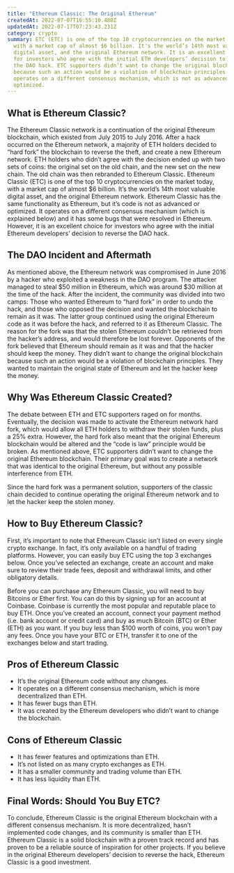 ```yaml
---
title: "Ethereum Classic: The Original Ethereum"
createdAt: 2022-07-07T16:55:10.480Z
updatedAt: 2022-07-17T07:23:43.231Z
category: crypto
summary: ETC (ETC) is one of the top 10 cryptocurrencies on the market today,
  with a market cap of almost $6 billion. It's the world’s 14th most valuable
  digital asset, and the original Ethereum network. It is an excellent choice
  for investors who agree with the initial ETH developers’ decision to reverse
  the DAO hack. ETC supporters didn’t want to change the original blockchain
  because such an action would be a violation of blockchain principles. It
  operates on a different consensus mechanism, which is not as advanced or
  optimized.
---
```


## What is Ethereum Classic?

The Ethereum Classic network is a continuation of the original Ethereum blockchain, which existed from July 2015 to July 2016. After a hack occurred on the Ethereum network, a majority of ETH holders decided to “hard fork” the blockchain to reverse the theft, and create a new Ethereum network. ETH holders who didn’t agree with the decision ended up with two sets of coins: the original set on the old chain, and the new set on the new chain. The old chain was then rebranded to Ethereum Classic. Ethereum Classic (ETC) is one of the top 10 cryptocurrencies on the market today, with a market cap of almost $6 billion. It’s the world’s 14th most valuable digital asset, and the original Ethereum network.
Ethereum Classic has the same functionality as Ethereum, but it’s code is not as advanced or optimized. It operates on a different consensus mechanism (which is explained below) and it has some bugs that were resolved in Ethereum. However, it is an excellent choice for investors who agree with the initial Ethereum developers’ decision to reverse the DAO hack.

## The DAO Incident and Aftermath

As mentioned above, the Ethereum network was compromised in June 2016 by a hacker who exploited a weakness in the DAO program. The attacker managed to steal $50 million in Ethereum, which was around $30 million at the time of the hack. After the incident, the community was divided into two camps: Those who wanted Ethereum to “hard fork” in order to undo the hack, and those who opposed the decision and wanted the blockchain to remain as it was. The latter group continued using the original Ethereum code as it was before the hack, and referred to it as Ethereum Classic.
The reason for the fork was that the stolen Ethereum couldn’t be retrieved from the hacker’s address, and would therefore be lost forever. Opponents of the fork believed that Ethereum should remain as it was and that the hacker should keep the money. They didn’t want to change the original blockchain because such an action would be a violation of blockchain principles. They wanted to maintain the original state of Ethereum and let the hacker keep the money.

## Why Was Ethereum Classic Created?

The debate between ETH and ETC supporters raged on for months. Eventually, the decision was made to activate the Ethereum network hard fork, which would allow all ETH holders to withdraw their stolen funds, plus a 25% extra. However, the hard fork also meant that the original Ethereum blockchain would be altered and the “code is law” principle would be broken. As mentioned above, ETC supporters didn’t want to change the original Ethereum blockchain. Their primary goal was to create a network that was identical to the original Ethereum, but without any possible interference from ETH.

Since the hard fork was a permanent solution, supporters of the classic chain decided to continue operating the original Ethereum network and to let the hacker keep the stolen money.

## How to Buy Ethereum Classic?

First, it’s important to note that Ethereum Classic isn’t listed on every single crypto exchange. In fact, it’s only available on a handful of trading platforms. However, you can easily buy ETC using the top 3 exchanges below. Once you’ve selected an exchange, create an account and make sure to review their trade fees, deposit and withdrawal limits, and other obligatory details. 

Before you can purchase any Ethereum Classic, you will need to buy Bitcoins or Ether first. You can do this by signing up for an account at Coinbase. Coinbase is currently the most popular and reputable place to buy ETH. Once you’ve created an account, connect your payment method (i.e. bank account or credit card) and buy as much Bitcoin (BTC) or Ether (ETH) as you want. If you buy less than $100 worth of coins, you won’t pay any fees. Once you have your BTC or ETH, transfer it to one of the exchanges below and start trading.

## Pros of Ethereum Classic

- It’s the original Ethereum code without any changes.
- It operates on a different consensus mechanism, which is more decentralized than ETH.
- It has fewer bugs than ETH.
- It was created by the Ethereum developers who didn’t want to change the blockchain.

## Cons of Ethereum Classic

- It has fewer features and optimizations than ETH.
- It’s not listed on as many crypto exchanges as ETH.
- It has a smaller community and trading volume than ETH.
- It has less liquidity than ETH.

## Final Words: Should You Buy ETC?

To conclude, Ethereum Classic is the original Ethereum blockchain with a different consensus mechanism. It is more decentralized, hasn’t implemented code changes, and its community is smaller than ETH. Ethereum Classic is a solid blockchain with a proven track record and has proven to be a reliable source of inspiration for other projects. If you believe in the original Ethereum developers’ decision to reverse the hack, Ethereum Classic is a good investment.
